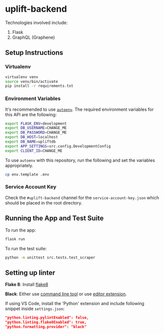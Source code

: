 # uplift-backend

Technologies involved include:
1. Flask
2. GraphQL (Graphene)

## Setup Instructions

### Virtualenv

```bash
virtualenv venv
source venv/bin/activate
pip install -r requirements.txt
```

### Environment Variables
It's recommended to use [`autoenv`](https://github.com/kennethreitz/autoenv).
The required environment variables for this API are the following:

````bash
export FLASK_ENV=development
export DB_USERNAME=CHANGE_ME
export DB_PASSWORD=CHANGE_ME
export DB_HOST=localhost
export DB_NAME=upliftdb
export APP_SETTINGS=src.config.DevelopmentConfig
export CLIENT_ID=CHANGE_ME
````

To use `autoenv` with this repository, run the following and set the variables appropriately.

````bash
cp env.template .env
````

### Service Account Key
Check the `#uplift-backend` channel for the `service-account-key.json` which should be placed in the root directory.

## Running the App and Test Suite

To run the app:
````bash
flask run
````

To run the test suite:
````bash
python -m unittest src.tests.test_scraper
````

## Setting up linter
**Flake 8**: Install [flake8](http://flake8.pycqa.org/en/latest/)

**Black**: Either use [command line tool](https://black.readthedocs.io/en/stable/installation_and_usage.html) or use [editor extension](https://black.readthedocs.io/en/stable/editor_integration.html). 

If using VS Code, install the 'Python' extension and include following snippet inside `settings.json`:
```  json
"python.linting.pylintEnabled": false,
"python.linting.flake8Enabled": true,
"python.formatting.provider": "black"
 ```